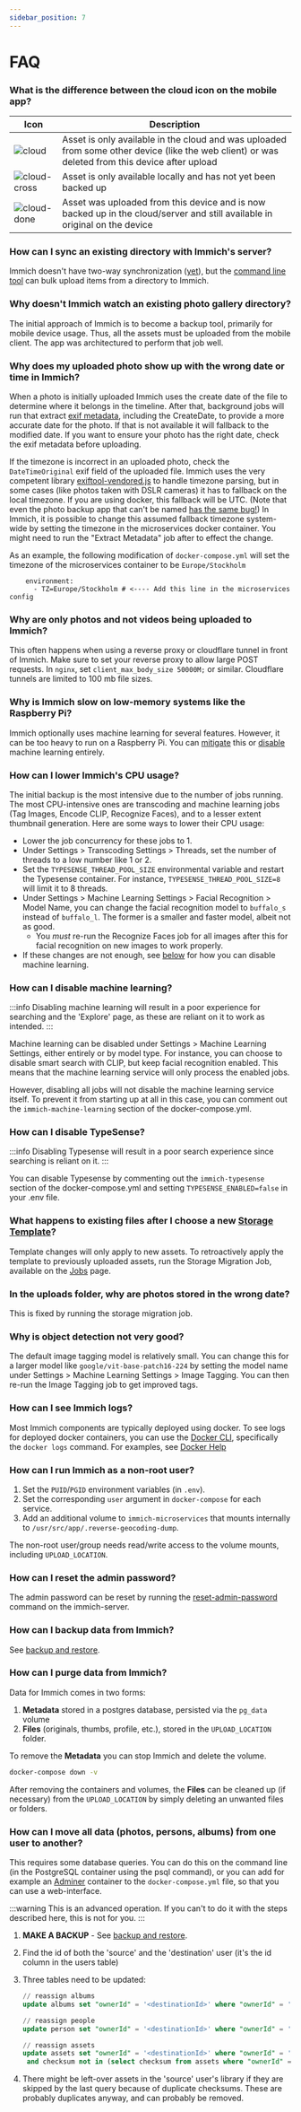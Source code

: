 ```yaml
---
sidebar_position: 7
---
```


# FAQ

### What is the difference between the cloud icon on the mobile app?

| Icon                               | Description                                                                                                                                     |
| ---------------------------------- | ----------------------------------------------------------------------------------------------------------------------------------------------- |
| ![cloud](/img/cloud.svg)           | Asset is only available in the cloud and was uploaded from some other device (like the web client) or was deleted from this device after upload |
| ![cloud-cross](/img/cloud-off.svg) | Asset is only available locally and has not yet been backed up                                                                                  |
| ![cloud-done](/img/cloud-done.svg) | Asset was uploaded from this device and is now backed up in the cloud/server and still available in original on the device                      |

### How can I sync an existing directory with Immich's server?

Immich doesn't have two-way synchronization ([yet](https://github.com/immich-app/immich/discussions/1006)), but the [command line tool](/docs/features/bulk-upload.md) can bulk upload items from a directory to Immich.

### Why doesn't Immich watch an existing photo gallery directory?

The initial approach of Immich is to become a backup tool, primarily for mobile device usage. Thus, all the assets must be uploaded from the mobile client. The app was architectured to perform that job well.

### Why does my uploaded photo show up with the wrong date or time in Immich?

When a photo is initially uploaded Immich uses the create date of the file to determine where it belongs in the timeline. After that, background jobs will run that extract [exif metadata](https://en.wikipedia.org/wiki/Exif), including the CreateDate, to provide a more accurate date for the photo. If that is not available it will fallback to the modified date. If you want to ensure your photo has the right date, check the exif metadata before uploading.

If the timezone is incorrect in an uploaded photo, check the `DateTimeOriginal` exif field of the uploaded file. Immich uses the very competent library [exiftool-vendored.js](https://github.com/photostructure/exiftool-vendored.js#dates) to handle timezone parsing, but in some cases (like photos taken with DSLR cameras) it has to fallback on the local timezone. If you are using docker, this fallback will be UTC. (Note that even the photo backup app that can't be named [has the same bug!](https://photo.stackexchange.com/a/126978)) In Immich, it is possible to change this assumed fallback timezone system-wide by setting the timezone in the microservices docker container. You might need to run the "Extract Metadata" job after to effect the change.

As an example, the following modification of `docker-compose.yml` will set the timezone of the microservices container to be `Europe/Stockholm`

```
    environment:
      - TZ=Europe/Stockholm # <---- Add this line in the microservices config
```

### Why are only photos and not videos being uploaded to Immich?

This often happens when using a reverse proxy or cloudflare tunnel in front of Immich. Make sure to set your reverse proxy to allow large POST requests. In `nginx`, set `client_max_body_size 50000M;` or similar. Cloudflare tunnels are limited to 100 mb file sizes.

### Why is Immich slow on low-memory systems like the Raspberry Pi?

Immich optionally uses machine learning for several features. However, it can be too heavy to run on a Raspberry Pi. You can [mitigate](/docs/FAQ.md#how-can-i-disable-machine-learning#how-can-i-lower-immichs-cpu-usage) this or [disable](/docs/FAQ.md#how-can-i-disable-machine-learning) machine learning entirely.

### How can I lower Immich's CPU usage?

The initial backup is the most intensive due to the number of jobs running. The most CPU-intensive ones are transcoding and machine learning jobs (Tag Images, Encode CLIP, Recognize Faces), and to a lesser extent thumbnail generation. Here are some ways to lower their CPU usage:

* Lower the job concurrency for these jobs to 1.
* Under Settings > Transcoding Settings > Threads, set the number of threads to a low number like 1 or 2.
* Set the `TYPESENSE_THREAD_POOL_SIZE` environmental variable and restart the Typesense container. For instance, `TYPESENSE_THREAD_POOL_SIZE=8` will limit it to 8 threads.
* Under Settings > Machine Learning Settings > Facial Recognition > Model Name, you can change the facial recognition model to `buffalo_s` instead of `buffalo_l`. The former is a smaller and faster model, albeit not as good. 
  * You *must* re-run the Recognize Faces job for all images after this for facial recognition on new images to work properly.
* If these changes are not enough, see [below](/docs/FAQ.md#how-can-i-disable-machine-learning) for how you can disable machine learning.

### How can I disable machine learning?
:::info
Disabling machine learning will result in a poor experience for searching and the 'Explore' page, as these are reliant on it to work as intended.
:::

Machine learning can be disabled under Settings > Machine Learning Settings, either entirely or by model type. For instance, you can choose to disable smart search with CLIP, but keep facial recognition enabled. This means that the machine learning service will only process the enabled jobs.

However, disabling all jobs will not disable the machine learning service itself. To prevent it from starting up at all in this case, you can comment out the `immich-machine-learning` section of the docker-compose.yml.

### How can I disable TypeSense?
:::info
Disabling Typesense will result in a poor search experience since searching is reliant on it.
:::

You can disable Typesense by commenting out the `immich-typesense` section of the docker-compose.yml and setting `TYPESENSE_ENABLED=false` in your .env file.

### What happens to existing files after I choose a new [Storage Template](/docs/administration/storage-template.mdx)?

Template changes will only apply to new assets. To retroactively apply the template to previously uploaded assets, run the Storage Migration Job, available on the [Jobs](/docs/administration/jobs.md) page.

### In the uploads folder, why are photos stored in the wrong date?

This is fixed by running the storage migration job.

### Why is object detection not very good?

The default image tagging model is relatively small. You can change this for a larger model like `google/vit-base-patch16-224` by setting the model name under Settings > Machine Learning Settings > Image Tagging. You can then re-run the Image Tagging job to get improved tags.

### How can I see Immich logs?

Most Immich components are typically deployed using docker. To see logs for deployed docker containers, you can use the [Docker CLI](https://docs.docker.com/engine/reference/commandline/cli/), specifically the `docker logs` command. For examples, see [Docker Help](/docs/guides/docker-help.md)

### How can I run Immich as a non-root user?

1. Set the `PUID`/`PGID` environment variables (in `.env`).
2. Set the corresponding `user` argument in `docker-compose` for each service.
3. Add an additional volume to `immich-microservices` that mounts internally to `/usr/src/app/.reverse-geocoding-dump`.

The non-root user/group needs read/write access to the volume mounts, including `UPLOAD_LOCATION`.

### How can I reset the admin password?

The admin password can be reset by running the [reset-admin-password](/docs/administration/server-commands.md) command on the immich-server.

### How can I backup data from Immich?

See [backup and restore](/docs/administration/backup-and-restore.md).

### How can I **purge** data from Immich?

Data for Immich comes in two forms:

1. **Metadata** stored in a postgres database, persisted via the `pg_data` volume
2. **Files** (originals, thumbs, profile, etc.), stored in the `UPLOAD_LOCATION` folder.

To remove the **Metadata** you can stop Immich and delete the volume.

```bash title="Remove Immich (containers and volumes)"
docker-compose down -v
```

After removing the containers and volumes, the **Files** can be cleaned up (if necessary) from the `UPLOAD_LOCATION` by simply deleting an unwanted files or folders.

### How can I move all data (photos, persons, albums) from one user to another?

This requires some database queries. You can do this on the command line (in the PostgreSQL container using the psql command), or you can add for example an [Adminer](https://www.adminer.org/) container to the `docker-compose.yml` file, so that you can use a web-interface.

:::warning
This is an advanced operation. If you can't to do it with the steps described here, this is not for you.
:::

1. **MAKE A BACKUP** - See [backup and restore](/docs/administration/backup-and-restore.md).
2. Find the id of both the 'source' and the 'destination' user (it's the id column in the users table)
3. Three tables need to be updated:

   ```sql
   // reassign albums
   update albums set "ownerId" = '<destinationId>' where "ownerId" = '<sourceId>';

   // reassign people
   update person set "ownerId" = '<destinationId>' where "ownerId" = '<sourceId>';

   // reassign assets
   update assets set "ownerId" = '<destinationId>' where "ownerId" = '<sourceId>'
    and checksum not in (select checksum from assets where "ownerId" = '<destinationId>');
   ```

4. There might be left-over assets in the 'source' user's library if they are skipped by the last query because of duplicate checksums. These are probably duplicates anyway, and can probably be removed.
